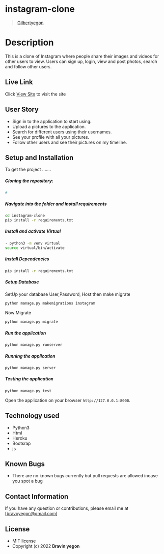 # instagram-clone

>[Gilbertyegon](https://github.com/Gilbertyegon)  
  
# Description  
This is a clone of  Instagram where people share their  images and videos for other users to view. 
Users can sign up, login, view and post photos, search and follow other users.
##  Live Link  
 Click [View Site](https://instantgramers.herokuapp.com/)  to visit the site
  

 
## User Story  
  
* Sign in to the application to start using.  
* Upload a pictures to the application. 
* Search for different users using their usernames.  
* See your profile with all your pictures.  
* Follow other users and see their pictures on my timeline.  
  

  
## Setup and Installation  
To get the project .......  
  
##### Cloning the repository:  
 ```bash 
 # 
```
##### Navigate into the folder and install requirements  
 ```bash 
cd instagram-clone
 pip install -r requirements.txt 
```
##### Install and activate Virtual  
 ```bash 
- python3 -m venv virtual 
source virtual/bin/activate  
```  
##### Install Dependencies  
 ```bash 
 pip install -r requirements.txt 
```  
 ##### Setup Database  
  SetUp your database User,Password, Host then make migrate  
 ```bash 
python manage.py makemigrations instagram
 ``` 
 Now Migrate  
 ```bash 
 python manage.py migrate 
```
##### Run the application  
 ```bash 
 python manage.py runserver 
``` 
##### Running the application  
 ```bash 
 python manage.py server 
```
##### Testing the application  
 ```bash 
 python manage.py test 
```
Open the application on your browser `http://127.0.0.1:8000`.  
  
  
## Technology used  
  
* Python3
* Html
* Heroku
* Bootsrap
* js
  
  
## Known Bugs  
* There are no known bugs currently but pull requests are allowed incase you spot a bug  
  
## Contact Information   
If you have any question or contributions, please email me at [bravoyegon@gmail.com]  
  
## License 
* MIT license
* Copyright (c) 2022 **Bravin yegon**